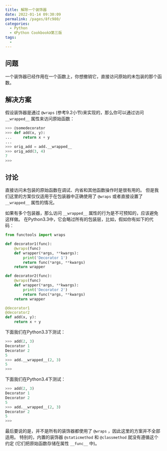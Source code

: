 ```yaml
---
title: 解除一个装饰器
date: 2022-01-14 09:30:09
permalink: /pages/8fc980/
categories:
  - Python
  - 《Python Cookbook》第三版
tags:
  - 
---
```


## 问题

一个装饰器已经作用在一个函数上，你想撤销它，直接访问原始的未包装的那个函数。

## 解决方案

假设装饰器是通过 `@wraps` (参考9.2小节)来实现的，那么你可以通过访问 `__wrapped__` 属性来访问原始函数：

```python
>>> @somedecorator
>>> def add(x, y):
...     return x + y
...
>>> orig_add = add.__wrapped__
>>> orig_add(3, 4)
7
>>>
```

## 讨论

直接访问未包装的原始函数在调试、内省和其他函数操作时是很有用的。 但是我们这里的方案仅仅适用于在包装器中正确使用了 `@wraps` 或者直接设置了 `__wrapped__` 属性的情况。

如果有多个包装器，那么访问 `__wrapped__` 属性的行为是不可预知的，应该避免这样做。 在Python3.3中，它会略过所有的包装层，比如，假如你有如下的代码：

```python
from functools import wraps

def decorator1(func):
    @wraps(func)
    def wrapper(*args, **kwargs):
        print('Decorator 1')
        return func(*args, **kwargs)
    return wrapper

def decorator2(func):
    @wraps(func)
    def wrapper(*args, **kwargs):
        print('Decorator 2')
        return func(*args, **kwargs)
    return wrapper

@decorator1
@decorator2
def add(x, y):
    return x + y
```

下面我们在Python3.3下测试：

```python
>>> add(2, 3)
Decorator 1
Decorator 2
5
>>> add.__wrapped__(2, 3)
5
>>>
```

下面我们在Python3.4下测试：

```python
>>> add(2, 3)
Decorator 1
Decorator 2
5
>>> add.__wrapped__(2, 3)
Decorator 2
5
>>>
```

最后要说的是，并不是所有的装饰器都使用了 `@wraps` ，因此这里的方案并不全部适用。 特别的，内置的装饰器 `@staticmethod` 和 `@classmethod` 就没有遵循这个约定 (它们把原始函数存储在属性 `__func__` 中)。
